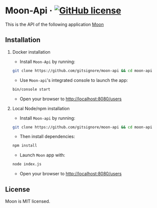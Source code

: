 # Moon-Api &middot; [![GitHub license](https://img.shields.io/badge/license-MIT-blue.svg)](https://github.com/gitsignore/moon/blob/master/LICENSE)

This is the API of the following application [Moon](https://github.com/gitsignore/moon)

## Installation

1. Docker installation

   - Install `Moon-Api` by running:

   ```sh
   git clone https://github.com/gitsignore/moon-api && cd moon-api
   ```

   - Use `Moon-api`'s integrated console to launch the app:

   ```sh
   bin/console start
   ```

   - Open your browser to <http://localhost:8080/users>

2. Local Node/npm installation

   - Install `Moon-api` by running:

   ```sh
   git clone https://github.com/gitsignore/moon-api && cd moon-api
   ```

   - Then install dependencies:

   ```sh
   npm install
   ```

   - Launch `Moon` app with:

   ```sh
   node index.js
   ```

   - Open your browser to <http://localhost:8080/users>

## License

Moon is MIT licensed.
